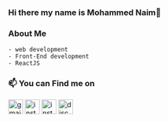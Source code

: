 ### Hi there my name is Mohammed Naim👋

<!--
**mohammed-20/mohammed-20** is a ✨ _special_ ✨ repository because its `README.md` (this file) appears on your GitHub profile.
-->
<div align="left">
    
### About Me
    - web development
    - Front-End development
    - ReactJS 
   

### 📫 You can Find me on
<a href="mailto://ma7mmed.n3im@gmail.com"><img src="https://www.google.com/gmail/about/static/images/logo-gmail.png?cache=1adba63" alt="gmail" width="30"></a>
<a href="https://www.instagram.com/mo7mmed.n3im" target="_blank"><img src="https://assets.stickpng.com/images/580b57fcd9996e24bc43c521.png" alt="instgram" width="30"></a>
<a href="https://www.linkedin.com/in/mohammed-naim-236160169/" target="_blank"><img src="https://www.freepngimg.com/thumb/linkedin/6-2-linkedin-transparent-thumb.png" alt="instgram" width="30"></a>
<a href="https://discord.gg/mo7mmed.n3im#7834"><img src="https://www.freepnglogos.com/uploads/discord-logo-png/discord-will-provide-official-verification-esports-team-4.png" alt="discord" width="30"></a>

</div>

